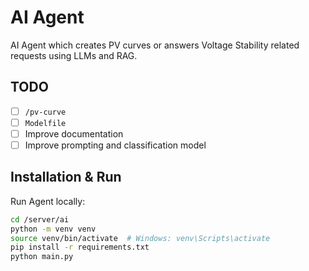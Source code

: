 # AI Agent
AI Agent which creates PV curves or answers Voltage Stability related requests using LLMs and RAG.

## TODO
- [ ] `/pv-curve`
- [ ] `Modelfile`
- [ ] Improve documentation
- [ ] Improve prompting and classification model

## Installation & Run
Run Agent locally:

```bash
cd /server/ai
python -m venv venv
source venv/bin/activate  # Windows: venv\Scripts\activate
pip install -r requirements.txt
python main.py
```